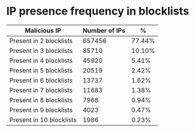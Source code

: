 # IP presence frequency in blocklists
| Malicious IP | Number of IPs | % |
|----|----|----|
| Present in 2 blocklists | 657456 | 77.44% |
| Present in 3 blocklists | 85710 | 10.10% |
| Present in 4 blocklists | 45920 | 5.41% |
| Present in 5 blocklists | 20519 | 2.42% |
| Present in 6 blocklists | 13737 | 1.62% |
| Present in 7 blocklists | 11683 | 1.38% |
| Present in 8 blocklists | 7968 | 0.94% |
| Present in 9 blocklists | 4023 | 0.47% |
| Present in 10 blocklists | 1986 | 0.23% |
